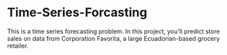 # Time-Series-Forcasting
This is a time series forecasting problem. In this project, you'll predict store sales on data from Corporation Favorita, a large Ecuadorian-based grocery retailer.
